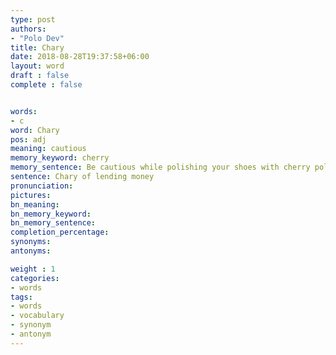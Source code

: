 ```yaml
---
type: post
authors:
- "Polo Dev"
title: Chary
date: 2018-08-28T19:37:58+06:00
layout: word
draft : false
complete : false


words:
- c
word: Chary
pos: adj
meaning: cautious
memory_keyword: cherry
memory_sentence: Be cautious while polishing your shoes with cherry polish.
sentence: Chary of lending money
pronunciation:
pictures:
bn_meaning:
bn_memory_keyword:
bn_memory_sentence:
completion_percentage:
synonyms:
antonyms:

weight : 1
categories:
- words
tags:
- words
- vocabulary
- synonym
- antonym
---
```

